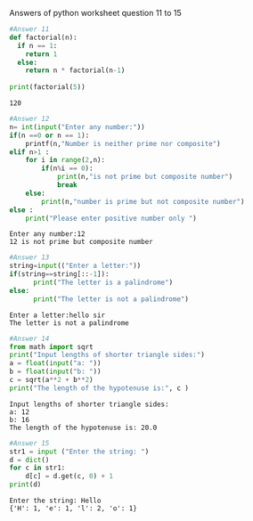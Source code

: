 Answers of python worksheet question 11 to 15


```python
#Answer 11
def factorial(n): 
  if n == 1: 
    return 1 
  else: 
    return n * factorial(n-1) 
 
print(factorial(5)) 
```

    120
    


```python
#Answer 12
n= int(input("Enter any number:"))
if(n ==0 or n == 1):
    printf(n,"Number is neither prime nor composite")
elif n>1 :
    for i in range(2,n):
        if(n%i == 0):
            print(n,"is not prime but composite number")
            break
    else:
        print(n,"number is prime but not composite number")
else :
    print("Please enter positive number only ")
```

    Enter any number:12
    12 is not prime but composite number
    


```python
#Answer 13
string=input(("Enter a letter:"))  
if(string==string[::-1]):  
      print("The letter is a palindrome")  
else:  
      print("The letter is not a palindrome") 
```

    Enter a letter:hello sir
    The letter is not a palindrome
    


```python
#Answer 14
from math import sqrt
print("Input lengths of shorter triangle sides:")
a = float(input("a: "))
b = float(input("b: "))
c = sqrt(a**2 + b**2)
print("The length of the hypotenuse is:", c )
```

    Input lengths of shorter triangle sides:
    a: 12
    b: 16
    The length of the hypotenuse is: 20.0
    


```python
#Answer 15
str1 = input ("Enter the string: ")
d = dict()
for c in str1:
    d[c] = d.get(c, 0) + 1
print(d)
```

    Enter the string: Hello
    {'H': 1, 'e': 1, 'l': 2, 'o': 1}
    


```python

```
